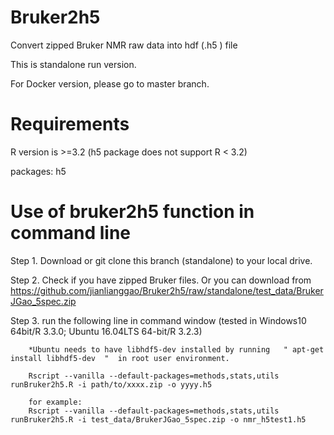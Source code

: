 # Bruker2h5
Convert zipped Bruker NMR raw data into hdf (.h5 ) file

This is standalone run version. 

For Docker version, please go to master branch.

# Requirements
R version is >=3.2 (h5 package does not support R < 3.2)

packages: h5

# Use of bruker2h5 function in command line 
Step 1. Download or git clone this branch (standalone) to your local drive.

Step 2. Check if you have zipped Bruker files. Or you can download from https://github.com/jianlianggao/Bruker2h5/raw/standalone/test_data/BrukerJGao_5spec.zip

Step 3. run the following line in command window (tested in Windows10 64bit/R 3.3.0; Ubuntu 16.04LTS 64-bit/R 3.2.3)
         
        *Ubuntu needs to have libhdf5-dev installed by running   " apt-get install libhdf5-dev  "  in root user environment.

        Rscript --vanilla --default-packages=methods,stats,utils runBruker2h5.R -i path/to/xxxx.zip -o yyyy.h5
        
        for example:
        Rscript --vanilla --default-packages=methods,stats,utils runBruker2h5.R -i test_data/BrukerJGao_5spec.zip -o nmr_h5test1.h5